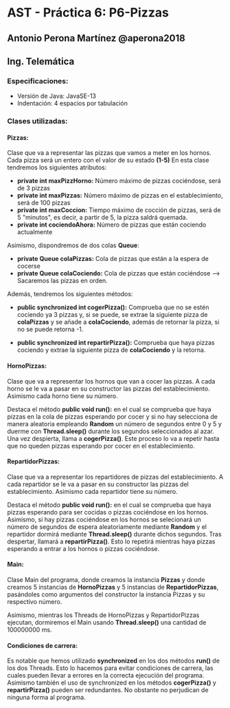 # AST - Práctica 6: P6-Pizzas
## Antonio Perona Martínez @aperona2018
## Ing. Telemática

### Especificaciones: 
* Versión de Java: JavaSE-13
* Indentación: 4 espacios por tabulación

### Clases utilizadas:

#### Pizzas:

Clase que va a representar las pizzas que vamos a meter en los hornos. Cada pizza será un entero con el valor de su estado **(1-5)**
En esta clase tendremos los siguientes atributos:

* **private int maxPizzHorno:** Número máximo de pizzas cociéndose, será de 3 pizzas
* **private int maxPizzas:** Número máximo de pizzas en el establecimiento, será de 100 pizzas
* **private int maxCoccion:** Tiempo máximo de cocción de pizzas, será de 5 "minutos", es decir, a partir de 5, la pizza saldrá quemada.
* **private int cociendoAhora:** Número de pizzas que están cociendo actualmente

Asimismo, dispondremos de dos colas **Queue**:

* **private Queue<Integer> colaPizzas:** Cola de pizzas que están a la espera de cocerse
* **private Queue<Integer> colaCociendo:** Cola de pizzas que están cociéndose --> Sacaremos las pizzas en orden.

Además, tendremos los siguientes métodos:

* **public synchronized int cogerPizza():** Comprueba que no se estén cociendo ya 3 pizzas y, si se puede, se extrae la siguiente pizza de **colaPizzas** y se añade a **colaCociendo**, además de retornar la pizza, si no se puede retorna -1.

* **public synchronized int repartirPizza():** Comprueba que haya pizzas cociendo y extrae la siguiente pizza de **colaCociendo** y la retorna.


#### HornoPizzas:

Clase que va a representar los hornos que van a cocer las pizzas. A cada horno se le va a pasar en su constructor las pizzas del establecimiento. Asimismo cada horno tiene su número.

Destaca el método **public void run():** en el cual se comprueba que haya pizzas en la cola de pizzas esperando por cocer y si no hay selecciona de manera aleatoria empleando **Random** un número de segundos entre 0 y 5 y duerme con **Thread.sleep()** durante los segundos seleccionados al azar. Una vez despierta, llama a **cogerPizza()**. Este proceso lo va a repetir hasta que no queden pizzas esperando por cocer en el establecimiento.


#### RepartidorPizzas:

Clase que va a representar los repartidores de pizzas del establecimiento. A cada repartidor se le va a pasar en su constructor las pizzas del establecimiento. Asimismo cada repartidor tiene su número.

Destaca el método **public void run():** en el cual se comprueba que haya pizzas esperando para ser cocidas o pizzas cociéndose en los hornos. Asimismo, si hay pizzas cociéndose en los hornos se selecionará un número de segundos de espera aleatoriamente mediante **Random** y el repartidor dormirá mediante **Thread.sleep()** durante dichos segundos. Tras despertar, llamará a **repartirPizza()**. Esto lo repetirá mientras haya pizzas esperando a entrar a los hornos o pizzas cociéndose.


#### Main:

Clase Main del programa, donde creamos la instancia **Pizzas** y donde creamos 5 instancias de **HornoPizzas** y 5 instancias de **RepartidorPizzas**, pasándoles como argumentos del constructor la instancia Pizzas y su respectivo número.

Asimismo, mientras los Threads de HornoPizzas y RepartidorPizzas ejecutan, dormiremos el Main usando **Thread.sleep()** una cantidad de 100000000 ms.


#### Condiciones de carrera:

Es notable que hemos utilizado **synchronized** en los dos métodos **run()** de los dos Threads. Esto lo hacemos para evitar condiciones de carrera, las cuales pueden llevar a errores en la correcta ejecución del programa. Asimismo también el uso de synchronized en los métodos **cogerPizza()** y **repartirPizza()** pueden ser redundantes. No obstante no perjudican de ninguna forma al programa.

